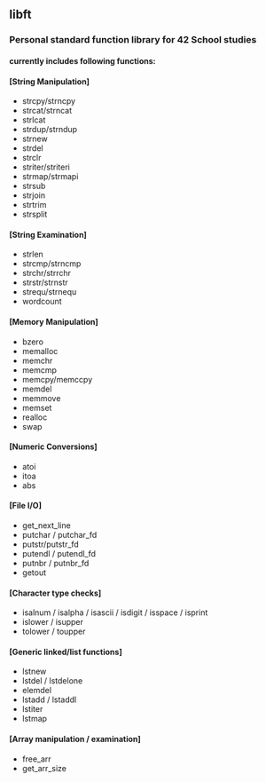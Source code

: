 ## libft
### Personal standard function library for 42 School studies
#### currently includes following functions:

#### [String Manipulation]
* strcpy/strncpy
* strcat/strncat
* strlcat
* strdup/strndup
* strnew
* strdel
* strclr
* striter/striteri
* strmap/strmapi
* strsub
* strjoin
* strtrim
* strsplit

#### [String Examination]
* strlen
* strcmp/strncmp
* strchr/strrchr
* strstr/strnstr
* strequ/strnequ
* wordcount

#### [Memory Manipulation]
* bzero
* memalloc
* memchr
* memcmp
* memcpy/memccpy
* memdel
* memmove
* memset
* realloc
* swap

#### [Numeric Conversions]
* atoi
* itoa
* abs

#### [File I/O]
* get_next_line
* putchar / putchar_fd
* putstr/putstr_fd
* putendl / putendl_fd
* putnbr / putnbr_fd
* getout

#### [Character type checks]
* isalnum / isalpha / isascii / isdigit / isspace / isprint
* islower / isupper
* tolower / toupper

#### [Generic linked/list functions]
* lstnew
* lstdel / lstdelone
* elemdel
* lstadd / lstaddl
* lstiter
* lstmap

#### [Array manipulation / examination]
* free_arr
* get_arr_size
